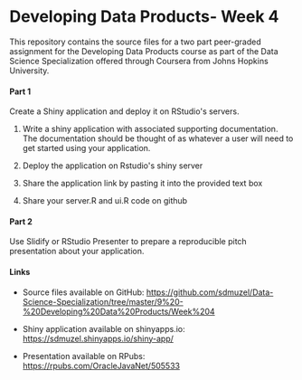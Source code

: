 # Developing Data Products- Week 4

This repository contains the source files for a two part peer-graded assignment
for the Developing Data Products course as part of the Data Science
Specialization offered through Coursera from Johns Hopkins University.

#### Part 1

Create a Shiny application and deploy it on RStudio's servers.

1. Write a shiny application with associated supporting documentation.
   The documentation should be thought of as whatever a user will need to get
   started using your application.

1. Deploy the application on Rstudio's shiny server

1. Share the application link by pasting it into the provided text box

1. Share your server.R and ui.R code on github

#### Part 2

Use Slidify or RStudio Presenter to prepare a reproducible pitch presentation
about your application.

#### Links

* Source files available on GitHub: <a href="https://github.com/sdmuzel/Data-Science-Specialization/tree/master/9%20-%20Developing%20Data%20Products/Week%204">https://github.com/sdmuzel/Data-Science-Specialization/tree/master/9%20-%20Developing%20Data%20Products/Week%204</a>


* Shiny application available on shinyapps.io: <a href="https://sdmuzel.shinyapps.io/shiny-app/">https://sdmuzel.shinyapps.io/shiny-app/</a>


* Presentation available on RPubs: <a href="https://rpubs.com/OracleJavaNet/505533">https://rpubs.com/OracleJavaNet/505533</a>
